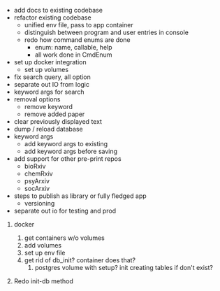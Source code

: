 * add docs to existing codebase
* refactor existing codebase
    * unified env file, pass to app container
    * distinguish between program and user entries in console
    * redo how command enums are done
        * enum: name, callable, help
        * all work done in CmdEnum
* set up docker integration
    * set up volumes
* fix search query, all option
* separate out IO from logic
* keyword args for search
* removal options
    * remove keyword
    * remove added paper
* clear previously displayed text
* dump / reload database
* keyword args
    * add keyword args to existing
    * add keyword args before saving
* add support for other pre-print repos
    * bioRxiv
    * chemRxiv
    * psyArxiv
    * socArxiv
* steps to publish as library or fully fledged app
    * versioning
* separate out io for testing and prod

1. docker
    1. get containers w/o volumes
    1. add volumes 
    1. set up env file
    1. get rid of db_init? container does that?
        1. postgres volume with setup? init creating tables if don't exist?

1. Redo init-db method